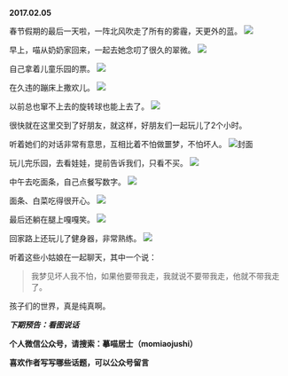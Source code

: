 
          
**2017.02.05**

春节假期的最后一天啦，一阵北风吹走了所有的雾霾，天更外的蓝。
![](http://wx3.sinaimg.cn/large/627d9660ly1fcfnv5fp9rj20yg0mzwmr.jpg)


早上，喵从奶奶家回来，一起去她念叨了很久的翠微。
![](http://wx3.sinaimg.cn/large/627d9660ly1fcfnv5nb6ej20yg0mzn1b.jpg)


自己拿着儿童乐园的票。
![](http://wx3.sinaimg.cn/large/627d9660ly1fcfnv508i4j20yg0mzn1o.jpg)


在久违的蹦床上撒欢儿。
![](http://wx3.sinaimg.cn/large/627d9660ly1fcfnv55b6fj20yg0mzguh.jpg)


以前总也窜不上去的旋转球也能上去了。
![](http://wx3.sinaimg.cn/large/627d9660ly1fcfnv65wtgj20yg0mz41w.jpg)


很快就在这里交到了好朋友，就这样，好朋友们一起玩儿了2个小时。

听着她们的对话非常有意思，互相比着不怕做噩梦，不怕坏人。
![](http://wx3.sinaimg.cn/large/627d9660ly1fcfnv5txjoj20yg0mz44a.jpg)封面


玩儿完乐园，去看娃娃，提前告诉我们，只看不买。
![](http://wx3.sinaimg.cn/large/627d9660ly1fcfnv5axosj20yg0mz0yw.jpg)


中午去吃面条，自己点餐写数字。
![](http://wx3.sinaimg.cn/large/627d9660ly1fcfnv5zddhj20yg0mzadm.jpg)


面条、白菜吃得很开心。
![](http://wx3.sinaimg.cn/large/627d9660ly1fcfnv4duzuj20yg0mz0x0.jpg)


最后还躺在腿上嘎嘎笑。
![](http://wx3.sinaimg.cn/large/627d9660ly1fcfnv4lfa2j20yg0mzq77.jpg)


回家路上还玩儿了健身器，非常熟练。
![](http://wx3.sinaimg.cn/large/627d9660ly1fcfnv4rp1oj20yg0mz10p.jpg)


听着这些小姑娘在一起聊天，其中一个说：
>我梦见坏人我不怕，如果他要带我走，我就说不要带我走，他就不带我走了。


孩子们的世界，真是纯真啊。


***下期预告：看图说话***


**个人微信公众号，请搜索：摹喵居士（momiaojushi）**

**喜欢作者写写哪些话题，可以公众号留言**

        